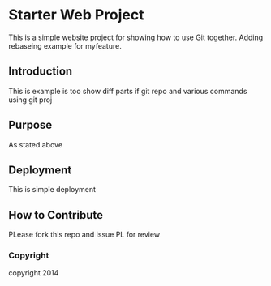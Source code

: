 # Starter Web Project

This is a simple website project for showing how to use Git together.
Adding rebaseing example for myfeature.
## Introduction

This is example is too show diff parts if git repo and various commands using git proj

## Purpose

As stated above

## Deployment

This is simple deployment

## How to Contribute

PLease fork this repo and issue PL for review

### Copyright

copyright 2014

